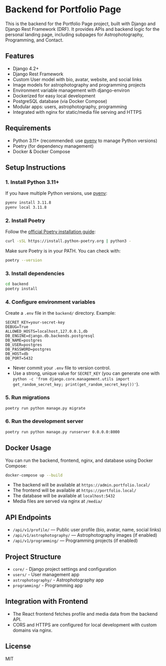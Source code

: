 # Backend for Portfolio Page

This is the backend for the Portfolio Page project, built with Django and Django Rest Framework (DRF). It provides APIs and backend logic for the personal landing page, including subpages for Astrophotography, Programming, and Contact.

## Features
- Django 4.2+
- Django Rest Framework
- Custom User model with bio, avatar, website, and social links
- Image models for astrophotography and programming projects
- Environment variable management with django-environ
- Dockerized for easy local development
- PostgreSQL database (via Docker Compose)
- Modular apps: users, astrophotography, programming
- Integrated with nginx for static/media file serving and HTTPS

## Requirements
- Python 3.11+ (recommended: use [pyenv](https://github.com/pyenv/pyenv) to manage Python versions)
- Poetry (for dependency management)
- Docker & Docker Compose

## Setup Instructions

### 1. Install Python 3.11+
If you have multiple Python versions, use [pyenv](https://github.com/pyenv/pyenv):
```sh
pyenv install 3.11.8
pyenv local 3.11.8
```

### 2. Install Poetry
Follow the [official Poetry installation guide](https://python-poetry.org/docs/#installation):
```sh
curl -sSL https://install.python-poetry.org | python3 -
```
Make sure Poetry is in your PATH. You can check with:
```sh
poetry --version
```

### 3. Install dependencies
```sh
cd backend
poetry install
```

### 4. Configure environment variables
Create a `.env` file in the `backend/` directory. Example:
```env
SECRET_KEY=your-secret-key
DEBUG=True
ALLOWED_HOSTS=localhost,127.0.0.1,db
DB_ENGINE=django.db.backends.postgresql
DB_NAME=postgres
DB_USER=postgres
DB_PASSWORD=postgres
DB_HOST=db
DB_PORT=5432
```
- Never commit your `.env` file to version control.
- Use a strong, unique value for `SECRET_KEY` (you can generate one with `python -c 'from django.core.management.utils import get_random_secret_key; print(get_random_secret_key())'`).

### 5. Run migrations
```sh
poetry run python manage.py migrate
```

### 6. Run the development server
```sh
poetry run python manage.py runserver 0.0.0.0:8000
```

## Docker Usage

You can run the backend, frontend, nginx, and database using Docker Compose:

```sh
docker-compose up --build
```

- The backend will be available at `https://admin.portfolio.local/`
- The frontend will be available at `https://portfolio.local/`
- The database will be available at `localhost:5432`
- Media files are served via nginx at `/media/`

## API Endpoints

- `/api/v1/profile/` — Public user profile (bio, avatar, name, social links)
- `/api/v1/astrophotography/` — Astrophotography images (if enabled)
- `/api/v1/programming/` — Programming projects (if enabled)

## Project Structure

- `core/` - Django project settings and configuration
- `users/` - User management app
- `astrophotography/` - Astrophotography app
- `programming/` - Programming app

## Integration with Frontend
- The React frontend fetches profile and media data from the backend API.
- CORS and HTTPS are configured for local development with custom domains via nginx.

## License

MIT 